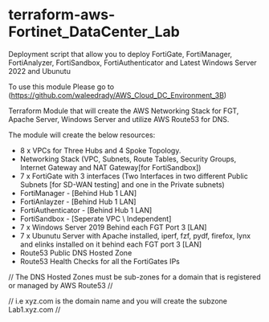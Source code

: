 # terraform-aws-Fortinet_DataCenter_Lab

Deployment script that allow you to deploy FortiGate, FortiManager, FortiAnalyzer, FortiSandbox, FortiAuthenticator and Latest Windows Server 2022 and Ubunutu

To use this module Please go to (https://github.com/waleedrady/AWS_Cloud_DC_Environment_3B)

Terraform Module that will create the AWS Networking Stack for FGT, Apache Server, Windows Server and utilize AWS Route53 for DNS.


The module will create the below resources:

- 8 x VPCs for Three Hubs and 4 Spoke Topology.
- Networking Stack (VPC, Subnets, Route Tables, Security Groups, Internet Gateway and NAT Gateway[for FortiSandbox])
- 7 x FortiGate with 3 interfaces (Two Interfaces in two different Public Subnets [for SD-WAN testing] and one in the Private subnets)
- FortiManager       - [Behind Hub 1 LAN]
- FortiAnlayzer      - [Behind Hub 1 LAN]
- FortiAuthenticator - [Behind Hub 1 LAN]
- FortiSandbox       - [Seperate VPC \ Independent]
- 7 x Windows Server 2019 Behind each FGT Port 3 [LAN]
- 7 x Ubunutu Server with Apache installed, iperf, fzf, pydf, firefox, lynx and elinks installed on it behind each FGT port 3 [LAN]
- Route53 Public DNS Hosted Zone
- Route53 Health Checks for all the FortiGates IPs


// The DNS Hosted Zones must be sub-zones for a domain that is registered or managed by AWS Route53 //

// i.e xyz.com is the domain name and you will create the subzone Lab1.xyz.com // 

